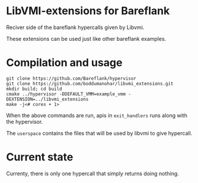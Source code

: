 # LibVMI-extensions for Bareflank
Reciver side of the bareflank hypercalls given by Libvmi.

These extensions can be used just like other bareflank examples. 

# Compilation and usage

```
git clone https://github.com/Bareflank/hypervisor
git clone https://github.com/boddumanohar/libvmi_extensions.git
mkdir build; cd build
cmake ../hypervisor -DDEFAULT_VMM=example_vmm -DEXTENSION=../libvmi_extensions
make -j<# cores + 1>
```
When the above commands are run, apis in `exit_handlers` runs along with the hypervisor. 

The `userspace` contains the files that will be used by libvmi to give hypercall. 


# Current state
Currenty, there is only one hypercall that simply returns doing nothing. 
